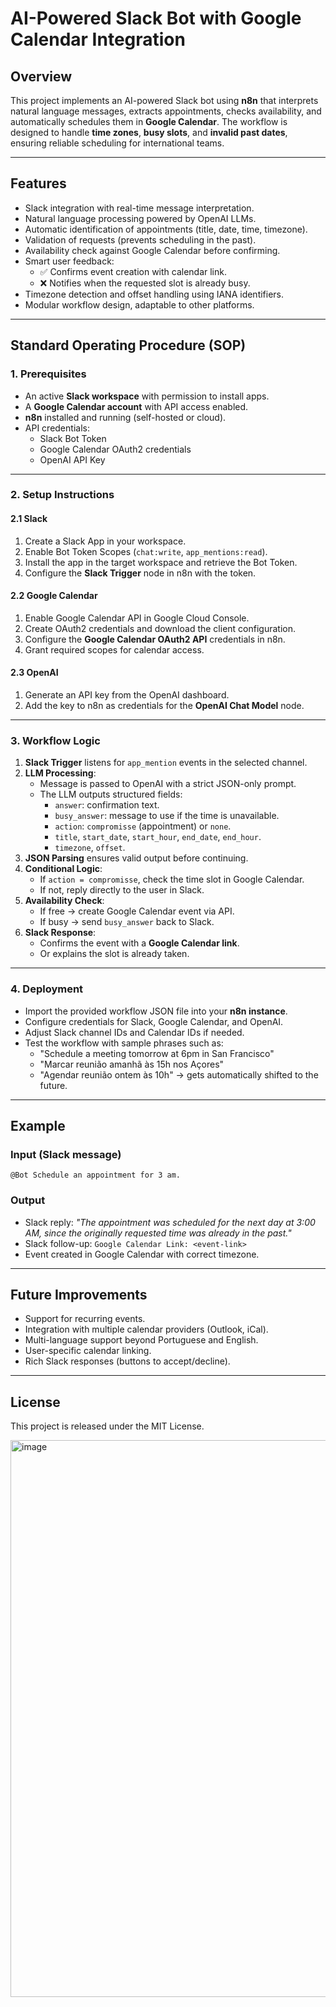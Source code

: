 # AI-Powered Slack Bot with Google Calendar Integration  

## Overview  
This project implements an AI-powered Slack bot using **n8n** that interprets natural language messages, extracts appointments, checks availability, and automatically schedules them in **Google Calendar**. The workflow is designed to handle **time zones**, **busy slots**, and **invalid past dates**, ensuring reliable scheduling for international teams.  

---

## Features  
- Slack integration with real-time message interpretation.  
- Natural language processing powered by OpenAI LLMs.  
- Automatic identification of appointments (title, date, time, timezone).  
- Validation of requests (prevents scheduling in the past).  
- Availability check against Google Calendar before confirming.  
- Smart user feedback:  
  - ✅ Confirms event creation with calendar link.  
  - ❌ Notifies when the requested slot is already busy.  
- Timezone detection and offset handling using IANA identifiers.  
- Modular workflow design, adaptable to other platforms.  

---

## Standard Operating Procedure (SOP)  

### 1. Prerequisites  
- An active **Slack workspace** with permission to install apps.  
- A **Google Calendar account** with API access enabled.  
- **n8n** installed and running (self-hosted or cloud).  
- API credentials:  
  - Slack Bot Token  
  - Google Calendar OAuth2 credentials  
  - OpenAI API Key  

---

### 2. Setup Instructions  

#### 2.1 Slack  
1. Create a Slack App in your workspace.  
2. Enable Bot Token Scopes (`chat:write`, `app_mentions:read`).  
3. Install the app in the target workspace and retrieve the Bot Token.  
4. Configure the **Slack Trigger** node in n8n with the token.  

#### 2.2 Google Calendar  
1. Enable Google Calendar API in Google Cloud Console.  
2. Create OAuth2 credentials and download the client configuration.  
3. Configure the **Google Calendar OAuth2 API** credentials in n8n.  
4. Grant required scopes for calendar access.  

#### 2.3 OpenAI  
1. Generate an API key from the OpenAI dashboard.  
2. Add the key to n8n as credentials for the **OpenAI Chat Model** node.  

---

### 3. Workflow Logic  

1. **Slack Trigger** listens for `app_mention` events in the selected channel.  
2. **LLM Processing**:  
   - Message is passed to OpenAI with a strict JSON-only prompt.  
   - The LLM outputs structured fields:  
     - `answer`: confirmation text.  
     - `busy_answer`: message to use if the time is unavailable.  
     - `action`: `compromisse` (appointment) or `none`.  
     - `title`, `start_date`, `start_hour`, `end_date`, `end_hour`.  
     - `timezone`, `offset`.  
3. **JSON Parsing** ensures valid output before continuing.  
4. **Conditional Logic**:  
   - If `action = compromisse`, check the time slot in Google Calendar.  
   - If not, reply directly to the user in Slack.  
5. **Availability Check**:  
   - If free → create Google Calendar event via API.  
   - If busy → send `busy_answer` back to Slack.  
6. **Slack Response**:  
   - Confirms the event with a **Google Calendar link**.  
   - Or explains the slot is already taken.  

---

### 4. Deployment  
- Import the provided workflow JSON file into your **n8n instance**.  
- Configure credentials for Slack, Google Calendar, and OpenAI.  
- Adjust Slack channel IDs and Calendar IDs if needed.  
- Test the workflow with sample phrases such as:  
  - "Schedule a meeting tomorrow at 6pm in San Francisco"  
  - "Marcar reunião amanhã às 15h nos Açores"  
  - "Agendar reunião ontem às 10h" → gets automatically shifted to the future.  

---

## Example  

### Input (Slack message)  
`@Bot Schedule an appointment for 3 am.`  

### Output  
- Slack reply: *"The appointment was scheduled for the next day at 3:00 AM, since the originally requested time was already in the past."*  
- Slack follow-up: `Google Calendar Link: <event-link>`  
- Event created in Google Calendar with correct timezone.  

---

## Future Improvements  
- Support for recurring events.  
- Integration with multiple calendar providers (Outlook, iCal).  
- Multi-language support beyond Portuguese and English.  
- User-specific calendar linking.  
- Rich Slack responses (buttons to accept/decline).  

---

## License  
This project is released under the MIT License.  

<img width="1920" height="891" alt="image" src="https://github.com/user-attachments/assets/ca9ea0ba-7965-4030-aa7b-9f888ab7904f" />
